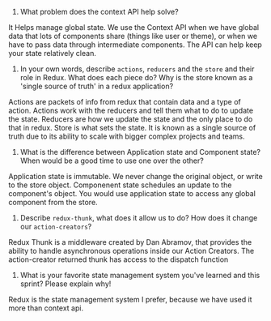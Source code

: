 1. What problem does the context API help solve?

It Helps manage global state. We use the Context API when we have global data that lots of components share (things like user or theme), or when we have to pass data through intermediate components. The API can help keep your state relatively clean.

1. In your own words, describe `actions`, `reducers` and the `store` and their role in Redux. What does each piece do? Why is the store known as a 'single source of truth' in a redux application?

Actions are packets of info from redux that contain data and a type of action. Actions work with the reducers and tell them what to do to update the state. Reducers are how we update the state and the only place to do that in redux. Store is what sets the state. It is known as a single source of truth due to its ability to scale with bigger complex projects and teams. 

1. What is the difference between Application state and Component state? When would be a good time to use one over the other?

Application state is immutable. We never change the original object, or write to the store object. Componenent state schedules an update to the component's object. You would use application state to access any global component from the store.  

1. Describe `redux-thunk`, what does it allow us to do? How does it change our `action-creators`?

Redux Thunk is a middleware created by Dan Abramov, that provides the ability to handle asynchronous operations inside our Action Creators. The action-creator returned thunk has access to the dispatch function

1. What is your favorite state management system you've learned and this sprint? Please explain why!

Redux is the state management system I prefer, because we have used it more than context api. 
